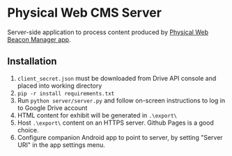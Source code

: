 # Physical Web CMS Server
Server-side application to process content produced by [Physical Web Beacon Manager app](https://github.com/mkyl/Physical-Web-CMS-Android).

## Installation
1. `client_secret.json` must be downloaded from Drive API console and placed into working directory
2. `pip -r install requirements.txt`
3. Run `python server/server.py` and follow on-screen instructions to log in to Google Drive account
4. HTML content for exhibit will be generated in `.\export\`
5. Host `.\export\` content on an HTTPS server. Github Pages is a good choice.
6. Configure companion Android app to point to server, by setting "Server URI" in the app settings menu.
